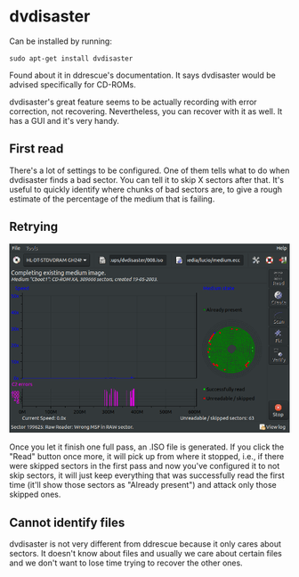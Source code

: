 
# dvdisaster

Can be installed by running:

    sudo apt-get install dvdisaster

Found about it in ddrescue's documentation. It says dvdisaster would be advised specifically for CD-ROMs.

dvdisaster's great feature seems to be actually recording with error correction, not recovering. Nevertheless, you can recover with it as well. It has a GUI and it's very handy.

## First read

There's a lot of settings to be configured. One of them tells what to do when dvdisaster finds a bad sector. You can tell it to skip X sectors after that. It's useful to quickly identify where chunks of bad sectors are, to give a rough estimate of the percentage of the medium that is failing.

## Retrying

![](dvdisaster-1.png)

Once you let it finish one full pass, an .ISO file is generated. If you click the "Read" button once more, it will pick up from where it stopped, i.e., if there were skipped sectors in the first pass and now you've configured it to not skip sectors, it will just keep everything that was successfully read the first time (it'll show those sectors as "Already present") and attack only those skipped ones.

## Cannot identify files

dvdisaster is not very different from ddrescue because it only cares about sectors. It doesn't know about files and usually we care about certain files and we don't want to lose time trying to recover the other ones.
